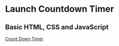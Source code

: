 # Launch Countdown Timer

## Basic HTML, CSS and JavaScript


[Count Down Timer](https://douellette12.github.io/launch-countdown-timer-main/)
